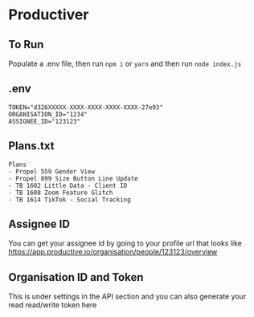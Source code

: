 # Productiver

## To Run

Populate a .env file, then run `npm i` or `yarn` and then run `node index.js`

## .env

```.env
TOKEN="d326XXXXX-XXXX-XXXX-XXXX-XXXX-27e93"
ORGANISATION_ID="1234"
ASSIGNEE_ID="123123"
```

## Plans.txt

```
Plans
- Propel 559 Gender View
- Propel 899 Size Button Line Update
- TB 1602 Little Data - Client ID
- TB 1608 Zoom Feature Glitch
- TB 1614 TikTok - Social Tracking
```

## Assignee ID

You can get your assignee id by going to your profile url that looks like https://app.productive.io/organisation/people/123123/overview

## Organisation ID and Token

This is under settings in the API section and you can also generate your read read/write token here
